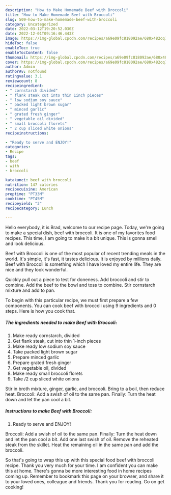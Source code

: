 ```yaml
---
description: "How to Make Homemade Beef with Broccoli"
title: "How to Make Homemade Beef with Broccoli"
slug: 509-how-to-make-homemade-beef-with-broccoli
category: Uncategorized
date: 2022-03-12T19:20:52.030Z
date: 2022-12-01T09:16:46.443Z
image: https://img-global.cpcdn.com/recipes/a69e09fc818092ae/680x482cq70/beef-with-broccoli-recipe-main-photo.jpg
hideToc: false
enableToc: true
enableTocContent: false
thumbnail: https://img-global.cpcdn.com/recipes/a69e09fc818092ae/680x482cq70/beef-with-broccoli-recipe-main-photo.jpg
cover: https://img-global.cpcdn.com/recipes/a69e09fc818092ae/680x482cq70/beef-with-broccoli-recipe-main-photo.jpg
author: Admin
authorAv: notfound
ratingvalue: 3.1
reviewcount: 8
recipeingredient:
- " cornstarch divided"
- " flank steak cut into thin 1inch pieces"
- " low sodium soy sauce"
- " packed light brown sugar"
- " minced garlic"
- " grated fresh ginger"
- " vegetable oil divided"
- " small broccoli florets"
- " 2 cup sliced white onions"
recipeinstructions:

- "Ready to serve and ENJOY!"
categories:
- Recipe
tags:
- beef
- with
- broccoli

katakunci: beef with broccoli 
nutrition: 147 calories
recipecuisine: American
preptime: "PT33M"
cooktime: "PT45M"
recipeyield: "3"
recipecategory: Lunch

---
```



Hello everybody, it is Brad, welcome to our recipe page. Today, we're going to make a special dish, beef with broccoli. It is one of my favorites food recipes. This time, I am going to make it a bit unique. This is gonna smell and look delicious.

Beef with Broccoli is one of the most popular of recent trending meals in the world. It's simple, it's fast, it tastes delicious. It is enjoyed by millions daily. Beef with Broccoli is something which I have loved my entire life. They are nice and they look wonderful.

Quickly pull out a piece to test for doneness. Add broccoli and stir to combine. Add the beef to the bowl and toss to combine. Stir cornstarch mixture and add to pan.


To begin with this particular recipe, we must first prepare a few components. You can cook beef with broccoli using 9 ingredients and 0 steps. Here is how you cook that.

<!--inarticleads1-->

##### The ingredients needed to make Beef with Broccoli:

1. Make ready  cornstarch, divided
1. Get  flank steak, cut into thin 1-inch pieces
1. Make ready  low sodium soy sauce
1. Take  packed light brown sugar
1. Prepare  minced garlic
1. Prepare  grated fresh ginger
1. Get  vegetable oil, divided
1. Make ready  small broccoli florets
1. Take  /2 cup sliced white onions


Stir in broth mixture, ginger, garlic, and broccoli. Bring to a boil, then reduce heat. Broccoli: Add a swish of oil to the same pan. Finally: Turn the heat down and let the pan cool a bit. 

<!--inarticleads2-->

##### Instructions to make Beef with Broccoli:


1. Ready to serve and ENJOY!

Broccoli: Add a swish of oil to the same pan. Finally: Turn the heat down and let the pan cool a bit. Add one last swish of oil. Remove the reheated steak from the skillet. Heat the remaining oil in the same pan and add the broccoli. 

So that's going to wrap this up with this special food beef with broccoli recipe. Thank you very much for your time. I am confident you can make this at home. There's gonna be more interesting food in home recipes coming up. Remember to bookmark this page on your browser, and share it to your loved ones, colleague and friends. Thank you for reading. Go on get cooking!
